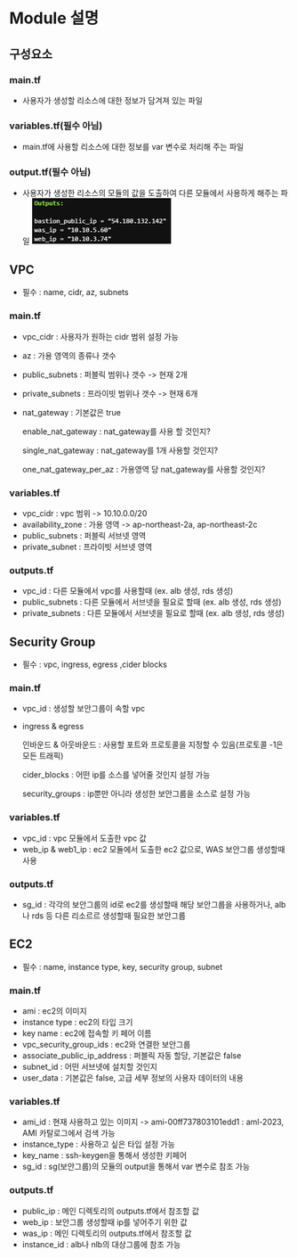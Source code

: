 # Module 설명

## 구성요소 
### main.tf
- 사용자가 생성할 리소스에 대한 정보가 담겨져 있는 파일

### variables.tf(필수 아님)
- main.tf에 사용할 리소스에 대한 정보를 var 변수로 처리해 주는 파일

### output.tf(필수 아님)
- 사용자가 생성한 리소스의 모듈의 값을 도출하여 다른 모듈에서 사용하게 해주는 파일
![이미지](./outputs.png)

## VPC
- 필수 : name, cidr, az, subnets

### main.tf
- vpc_cidr : 사용자가 원하는 cidr 범위 설정 가능
- az : 가용 영역의 종류나 갯수
- public_subnets : 퍼블릭 범위나 갯수 -> 현재 2개
- private_subnets : 프라이빗 범위나 갯수 -> 현재 6개
- nat_gateway : 기본값은 true

    enable_nat_gateway : nat_gateway를 사용 할 것인지?

    single_nat_gateway : nat_gateway를 1개 사용할 것인지?

    one_nat_gateway_per_az : 가용영역 당 nat_gateway를 사용할 것인지?

### variables.tf
- vpc_cidr : vpc 범위 -> 10.10.0.0/20
- availability_zone : 가용 영역 -> ap-northeast-2a, ap-northeast-2c 
- public_subnets : 퍼블릭 서브넷 영역
- private_subnet : 프라이빗 서브넷 영역

### outputs.tf
- vpc_id : 다른 모듈에서 vpc를 사용할때 (ex. alb 생성, rds 생성) 
- public_subnets : 다른 모듈에서 서브넷을 필요로 할때 (ex. alb 생성, rds 생성)
- private_subnets : 다른 모듈에서 서브넷을 필요로 할때 (ex. alb 생성, rds 생성)

## Security Group
- 필수 : vpc, ingress, egress ,cider blocks

### main.tf
- vpc_id : 생성할 보안그룹이 속할 vpc
- ingress & egress

    인바운드 & 아웃바운드 : 사용할 포트와 프로토콜을 지정할 수 있음(프로토콜 -1은 모든 트래픽)
    
    cider_blocks : 어떤 ip를 소스를 넣어줄 것인지 설정 가능

    security_groups : ip뿐만 아니라 생성한 보안그룹을 소스로 설정 가능

### variables.tf
- vpc_id : vpc 모듈에서 도출한 vpc 값
- web_ip & web1_ip : ec2 모듈에서 도출한 ec2 값으로, WAS 보안그룹 생성할때 사용

### outputs.tf
- sg_id : 각각의 보안그룹의 id로 ec2를 생성할때 해당 보안그룹을 사용하거나, alb나 rds 등 다른 리소르르 생성할때 필요한 보안그룹  

## EC2
- 필수 : name, instance type, key, security group, subnet 

### main.tf
- ami : ec2의 이미지 
- instance type : ec2의 타입 크기
- key name : ec2에 접속할 키 페어 이름
- vpc_security_group_ids : ec2와 연결한 보안그룹
- associate_public_ip_address : 퍼블릭 자동 할당, 기본값은 false
- subnet_id : 어떤 서브넷에 설치할 것인지
- user_data : 기본값은 false, 고급 세부 정보의 사용자 데이터의 내용 

### variables.tf
- ami_id : 현재 사용하고 있는 이미지 -> ami-00ff737803101edd1 : aml-2023, AMI 카탈로그에서 검색 가능
- instance_type : 사용하고 싶은 타입 설정 가능
- key_name : ssh-keygen을 통해서 생성한 키페어 
- sg_id : sg(보안그룹)의 모듈의 output을 통해서 var 변수로 참조 가능

### outputs.tf
- public_ip : 메인 디렉토리의 outputs.tf에서 참조할 값
- web_ip : 보안그룹 생성할때 ip를 넣어주기 위한 값
- was_ip : 메인 디렉토리의 outputs.tf에서 참조할 값
- instance_id : alb나 nlb의 대상그룹에 참조 가능
